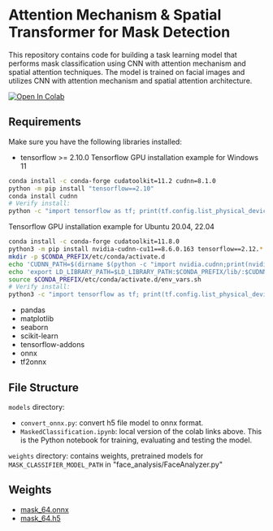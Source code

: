 
# Attention Mechanism & Spatial Transformer for Mask Detection

This repository contains code for building a task learning model that performs mask classification using CNN with attention mechanism and spatial attention techniques. The model is trained on facial images and utilizes CNN with attention mechanism and spatial attention architecture.

[![Open In Colab](https://colab.research.google.com/assets/colab-badge.svg)](https://colab.research.google.com/drive/1P36CQtWgpDYprzvIdHTw1UWtOoQwYBkE?usp=sharing)


## Requirements
Make sure you have the following libraries installed:
- tensorflow >= 2.10.0
Tensorflow GPU installation example for Windows 11
``` bash
conda install -c conda-forge cudatoolkit=11.2 cudnn=8.1.0
python -m pip install "tensorflow==2.10"
conda install cudnn
# Verify install:
python -c "import tensorflow as tf; print(tf.config.list_physical_devices('GPU'))"

```

Tensorflow GPU installation example  for Ubuntu 20.04, 22.04

``` bash
conda install -c conda-forge cudatoolkit=11.8.0
python3 -m pip install nvidia-cudnn-cu11==8.6.0.163 tensorflow==2.12.*
mkdir -p $CONDA_PREFIX/etc/conda/activate.d
echo 'CUDNN_PATH=$(dirname $(python -c "import nvidia.cudnn;print(nvidia.cudnn.__file__)"))' >> $CONDA_PREFIX/etc/conda/activate.d/env_vars.sh
echo 'export LD_LIBRARY_PATH=$LD_LIBRARY_PATH:$CONDA_PREFIX/lib/:$CUDNN_PATH/lib' >> $CONDA_PREFIX/etc/conda/activate.d/env_vars.sh
source $CONDA_PREFIX/etc/conda/activate.d/env_vars.sh
# Verify install:
python3 -c "import tensorflow as tf; print(tf.config.list_physical_devices('GPU'))"

```
- pandas 
- matplotlib 
- seaborn 
- scikit-learn 
- tensorflow-addons
- onnx
- tf2onnx

## File Structure
`models` directory:
- `convert_onnx.py`: convert h5 file model to onnx format.
- `MaskedClassification.ipynb`: local version of the colab links above. This is the Python notebook for training, evaluating and testing the model.

`weights` directory: contains weights, pretrained models for `MASK_CLASSIFIER_MODEL_PATH` in "face_analysis/FaceAnalyzer.py"

## Weights
 - [mask_64.onnx](https://drive.google.com/file/u/4/d/1WD74hmMY8-NWR0Lw7uqk0w7iKwK8yhj_/view?usp=sharing)
 - [mask_64.h5](https://drive.google.com/file/d/1E-TU3mv1HKZtxShHD9VBCAz0Ge2HL0jP/view)
